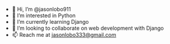- 👋 Hi, I’m @jasonlobo911
- 👀 I’m interested in Python
- 🌱 I’m currently learning Django
- 💞️ I’m looking to collaborate on web development with Django
- 📫 Reach me at jasonlobo333@gmail.com

<!---
jasonlobo911/jasonlobo911 is a ✨ special ✨ repository because its `README.md` (this file) appears on your GitHub profile.
You can click the Preview link to take a look at your changes.
--->
